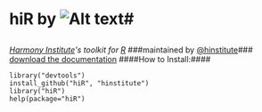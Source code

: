 # hiR by ![Alt text](http://dl.dropbox.com/u/6535582/HI_Files/hiR/imgs/hidatalab.jpg)#
## ##
_[Harmony Institute](http://www.harmony-institute.org/)'s toolkit for [R](http://www.cran.r-project.org/)_
###maintained by [@hinstitute](http://www.twitter.com/hinstitute)###
[download the documentation](http://github.com/hinstitute/hiR/blob/master/hiR-manual.pdf?raw=true)
####How to Install:####

	library("devtools")
	install_github("hiR", "hinstitute")
	library("hiR")
	help(package="hiR")

